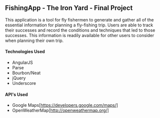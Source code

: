 ## FishingApp - The Iron Yard - Final Project

This application is a tool for fly fishermen to generate and gather all of the essential information for planning a fly-fishing trip. Users are able to track their successes and record the conditions and techniques that led to those successes. This information is readily available for other users to consider when planning their own trip.

#### Technologies Used

* AngularJS
* Parse
* Bourbon/Neat
* jQuery
* Underscore

#### API's Used

* Google Maps[https://developers.google.com/maps/]
* OpenWeatherMap[http://openweathermap.org/]